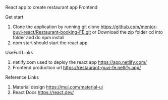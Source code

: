 React app to create restaurant app Frontend 

Get start

1. Clone the application by running git clone https://github.com/mentor-guvi-react/Restaurant-booking-FE.git or Download the zip folder
cd into folder and do npm install
2. npm start should start the react app

UseFull Links

1. netlify.com used to deploy the react app  https://app.netlify.com/
3. Frontend production url https://restaurant-guvi-fe.netlify.app/

Reference Links

1. Material design https://mui.com/material-ui
2. React Docs https://react.dev/
